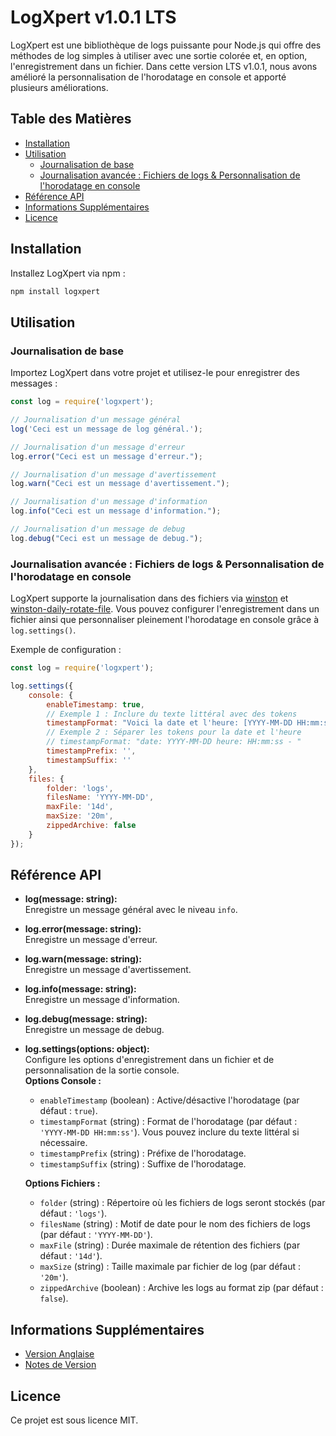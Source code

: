 # LogXpert v1.0.1 LTS

LogXpert est une bibliothèque de logs puissante pour Node.js qui offre des méthodes de log simples à utiliser avec une sortie colorée et, en option, l'enregistrement dans un fichier. Dans cette version LTS v1.0.1, nous avons amélioré la personnalisation de l'horodatage en console et apporté plusieurs améliorations.

## Table des Matières
- [Installation](#installation)
- [Utilisation](#utilisation)
  - [Journalisation de base](#journalisation-de-base)
  - [Journalisation avancée : Fichiers de logs & Personnalisation de l'horodatage en console](#journalisation-avancee-fichiers-de-logs--personnalisation-de-lhorodatage-en-console)
- [Référence API](#référence-api)
- [Informations Supplémentaires](#informations-supplémentaires)
- [Licence](#licence)

## Installation

Installez LogXpert via npm :

```sh
npm install logxpert
```

## Utilisation

### Journalisation de base

Importez LogXpert dans votre projet et utilisez-le pour enregistrer des messages :

```js
const log = require('logxpert');

// Journalisation d'un message général
log('Ceci est un message de log général.');

// Journalisation d'un message d'erreur
log.error("Ceci est un message d'erreur.");

// Journalisation d'un message d'avertissement
log.warn("Ceci est un message d'avertissement.");

// Journalisation d'un message d'information
log.info("Ceci est un message d'information.");

// Journalisation d'un message de debug
log.debug("Ceci est un message de debug.");
```

### Journalisation avancée : Fichiers de logs & Personnalisation de l'horodatage en console

LogXpert supporte la journalisation dans des fichiers via [winston](https://github.com/winstonjs/winston) et [winston-daily-rotate-file](https://github.com/winstonjs/winston-daily-rotate-file). Vous pouvez configurer l'enregistrement dans un fichier ainsi que personnaliser pleinement l'horodatage en console grâce à `log.settings()`.

Exemple de configuration :

```js
const log = require('logxpert');

log.settings({ 
    console: { 
        enableTimestamp: true,
        // Exemple 1 : Inclure du texte littéral avec des tokens
        timestampFormat: "Voici la date et l'heure: [YYYY-MM-DD HH:mm:ss] - ",
        // Exemple 2 : Séparer les tokens pour la date et l'heure
        // timestampFormat: "date: YYYY-MM-DD heure: HH:mm:ss - "
        timestampPrefix: '',
        timestampSuffix: ''
    },
    files: { 
        folder: 'logs', 
        filesName: 'YYYY-MM-DD', 
        maxFile: '14d', 
        maxSize: '20m', 
        zippedArchive: false
    }
});
```

## Référence API

- **log(message: string):**  
  Enregistre un message général avec le niveau `info`.

- **log.error(message: string):**  
  Enregistre un message d'erreur.

- **log.warn(message: string):**  
  Enregistre un message d'avertissement.

- **log.info(message: string):**  
  Enregistre un message d'information.

- **log.debug(message: string):**  
  Enregistre un message de debug.

- **log.settings(options: object):**  
  Configure les options d'enregistrement dans un fichier et de personnalisation de la sortie console.  
  **Options Console :**
  - `enableTimestamp` (boolean) : Active/désactive l'horodatage (par défaut : `true`).
  - `timestampFormat` (string) : Format de l'horodatage (par défaut : `'YYYY-MM-DD HH:mm:ss'`). Vous pouvez inclure du texte littéral si nécessaire.
  - `timestampPrefix` (string) : Préfixe de l'horodatage.
  - `timestampSuffix` (string) : Suffixe de l'horodatage.
  
  **Options Fichiers :**
  - `folder` (string) : Répertoire où les fichiers de logs seront stockés (par défaut : `'logs'`).
  - `filesName` (string) : Motif de date pour le nom des fichiers de logs (par défaut : `'YYYY-MM-DD'`).
  - `maxFile` (string) : Durée maximale de rétention des fichiers (par défaut : `'14d'`).
  - `maxSize` (string) : Taille maximale par fichier de log (par défaut : `'20m'`).
  - `zippedArchive` (boolean) : Archive les logs au format zip (par défaut : `false`).

## Informations Supplémentaires

- [Version Anglaise](./README.md)
- [Notes de Version](./PATCHNOTE.fr.md)

## Licence

Ce projet est sous licence MIT.